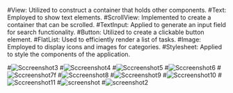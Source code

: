 #View: Utilized to construct a container that holds other components.
#Text: Employed to show text elements.
#ScrollView: Implemented to create a container that can be scrolled.
#TextInput: Applied to generate an input field for search functionality.
#Button: Utilized to create a clickable button element.
#FlatList: Used to efficiently render a list of tasks.
#Image: Employed to display icons and images for categories.
#Stylesheet: Applied to style the components of the application.

#![Sccreenshot3](https://github.com/MaameLissa/rn-assignment3-11263472/assets/170031712/d2d6d8f7-0f42-4177-af52-b82853c21231)
#![Sccreenshot4](https://github.com/MaameLissa/rn-assignment3-11263472/assets/170031712/030a1753-706f-4a56-9942-e1cb8a8d0eb0)
#![Sccreenshot5](https://github.com/MaameLissa/rn-assignment3-11263472/assets/170031712/5afe8bf0-1c2d-4e39-948c-95c9396af82f)
#![Sccreenshot6](https://github.com/MaameLissa/rn-assignment3-11263472/assets/170031712/06bf3c69-1689-4363-a80b-429bdeb3af1b)
#![Sccreenshot7f](https://github.com/MaameLissa/rn-assignment3-11263472/assets/170031712/76a6d0c9-5670-44ba-a07a-0c5d1b0ce71a)
#![Sccreenshot8](https://github.com/MaameLissa/rn-assignment3-11263472/assets/170031712/0bc31368-7f33-4170-a182-35ba0d638a5c)
#![Sccreenshot9](https://github.com/MaameLissa/rn-assignment3-11263472/assets/170031712/9137eda9-39bd-4162-937c-5e529a86bc3a)
#![Sccreenshot10](https://github.com/MaameLissa/rn-assignment3-11263472/assets/170031712/8c04356d-88d8-4926-8ce1-0677fc5e196d)
#![Sccreenshot11](https://github.com/MaameLissa/rn-assignment3-11263472/assets/170031712/57d9fed3-d7e2-47f7-8f21-8c4c083e4858)
#![screenshot](https://github.com/MaameLissa/rn-assignment3-11263472/assets/170031712/adc165ea-559b-4d19-a4f8-e66c9d9ae56b)
#![screenshot2](https://github.com/MaameLissa/rn-assignment3-11263472/assets/170031712/164af7b5-3d1c-4d87-a45f-215bc8776c0f)
